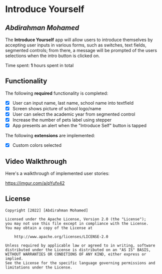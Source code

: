 # Introduce Yourself

## *Abdirahman Mohamed*

The **Introduce Yourself** app will allow users to introduce themselves by accepting user inputs in various forms, such as switches, text fields, segmented controls; from there, a message will be prompted of the users selections when the intro button is clicked on.

Time spent: **1** hours spent in total

## Functionality 

The following **required** functionality is completed:

* [x] User can input name, last name, school name into textfield
* [x] Screen shows picture of school logo/name
* [x] User can select the academic year from segmented control
* [x] Increase the number of pets label using stepper
* [x] App presents an alert when the "Introduce Self" button is tapped

The following **extensions** are implemented:

* [x] Custom colors selected

## Video Walkthrough

Here's a walkthrough of implemented user stories:

https://imgur.com/a/pYufx42


## License

    Copyright [2022] [Abdirahman Mohamed]

    Licensed under the Apache License, Version 2.0 (the "License");
    you may not use this file except in compliance with the License.
    You may obtain a copy of the License at

        http://www.apache.org/licenses/LICENSE-2.0

    Unless required by applicable law or agreed to in writing, software
    distributed under the License is distributed on an "AS IS" BASIS,
    WITHOUT WARRANTIES OR CONDITIONS OF ANY KIND, either express or implied.
    See the License for the specific language governing permissions and
    limitations under the License.

